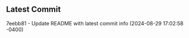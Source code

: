 
## Latest Commit
7eebb81 - Update README with latest commit info (2024-08-29 17:02:58 -0400) <Yunxi-Zhou>
